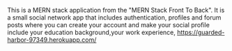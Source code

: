 This is a MERN stack application from the "MERN Stack Front To Back". It is a small social network app that includes authentication, profiles and forum posts where you can create your account and make your social profile include your education background,your work experience,
https://guarded-harbor-97349.herokuapp.com/
